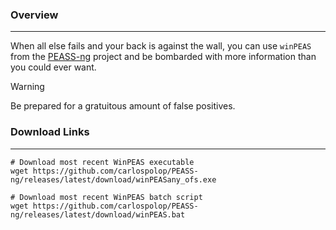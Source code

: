 
### Overview
---
When all else fails and your back is against the wall, you can use ``winPEAS`` from the [PEASS-ng](https://github.com/carlospolop/PEASS-ng/) project and be bombarded with more information than you could ever want.

>[!warning]
> Be prepared for a gratuitous amount of false positives.


### Download Links
---
```shell
# Download most recent WinPEAS executable
wget https://github.com/carlospolop/PEASS-ng/releases/latest/download/winPEASany_ofs.exe

# Download most recent WinPEAS batch script
wget https://github.com/carlospolop/PEASS-ng/releases/latest/download/winPEAS.bat
```
